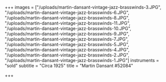 +++
images = ["/uploads/martin-dansant-vintage-jazz-brasswinds-3.JPG", "/uploads/martin-dansant-vintage-jazz-brasswinds-6.JPG", "/uploads/martin-dansant-vintage-jazz-brasswinds-8.JPG", "/uploads/martin-dansant-vintage-jazz-brasswinds-11.JPG", "/uploads/martin-dansant-vintage-jazz-brasswinds-10.JPG", "/uploads/martin-dansant-vintage-jazz-brasswinds-9.JPG", "/uploads/martin-dansant-vintage-jazz-brasswinds-7.JPG", "/uploads/martin-dansant-vintage-jazz-brasswinds-5.JPG", "/uploads/martin-dansant-vintage-jazz-brasswinds-4.JPG", "/uploads/martin-dansant-vintage-jazz-brasswinds-2.JPG", "/uploads/martin-dansant-vintage-jazz-brasswinds-1.JPG"]
instruments = "sold"
subtitle = "Circa 1925"
title = "Martin Dansant #52084"

+++
